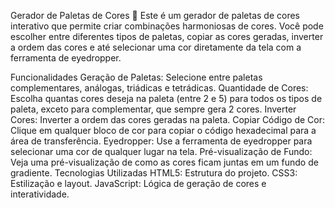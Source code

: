 Gerador de Paletas de Cores 🎨
Este é um gerador de paletas de cores interativo que permite criar combinações harmoniosas de cores. Você pode escolher entre diferentes tipos de paletas, copiar as cores geradas, inverter a ordem das cores e até selecionar uma cor diretamente da tela com a ferramenta de eyedropper.

Funcionalidades
Geração de Paletas: Selecione entre paletas complementares, análogas, triádicas e tetrádicas.
Quantidade de Cores: Escolha quantas cores deseja na paleta (entre 2 e 5) para todos os tipos de paleta, exceto para complementar, que sempre gera 2 cores.
Inverter Cores: Inverter a ordem das cores geradas na paleta.
Copiar Código de Cor: Clique em qualquer bloco de cor para copiar o código hexadecimal para a área de transferência.
Eyedropper: Use a ferramenta de eyedropper para selecionar uma cor de qualquer lugar na tela.
Pré-visualização de Fundo: Veja uma pré-visualização de como as cores ficam juntas em um fundo de gradiente.
Tecnologias Utilizadas
HTML5: Estrutura do projeto.
CSS3: Estilização e layout.
JavaScript: Lógica de geração de cores e interatividade.
